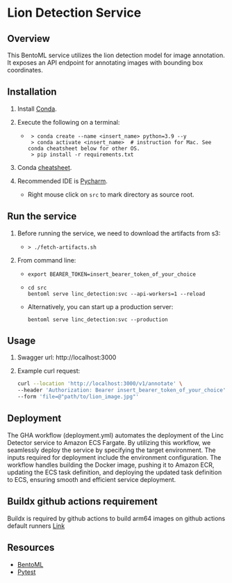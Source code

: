 # Lion Detection Service

## Overview

This BentoML service utilizes the lion detection model for image annotation. It exposes an API endpoint for annotating images with bounding box coordinates.

## Installation
1) Install [Conda](https://docs.conda.io/projects/conda/en/latest/user-guide/install/#regular-installation).
2) Execute the following on a terminal:
   - ```
      > conda create --name <insert_name> python=3.9 --y
      > conda activate <insert_name>  # instruction for Mac. See conda cheatsheet below for other OS.
      > pip install -r requirements.txt
     ``` 
 
3) Conda [cheatsheet](https://docs.conda.io/projects/conda/en/4.6.0/_downloads/52a95608c49671267e40c689e0bc00ca/conda-cheatsheet.pdf).
4) Recommended IDE is [Pycharm](https://www.jetbrains.com/pycharm/download/).
   * Right mouse click on `src` to mark directory as source root.

## Run the service
1) Before running the service, we need to download the artifacts from s3:
   - ```
     > ./fetch-artifacts.sh
     ```
2) From command line:
   - ```commandline
     export BEARER_TOKEN=insert_bearer_token_of_your_choice
     ```
   - ```commandline
     cd src
     bentoml serve linc_detection:svc --api-workers=1 --reload
     ```
   - Alternatively, you can start up a production server:
     ```commandline
     bentoml serve linc_detection:svc --production
     ```

## Usage
1) Swagger url: http://localhost:3000

2) Example curl request:
    ```bash
    curl --location 'http://localhost:3000/v1/annotate' \
    --header 'Authorization: Bearer insert_bearer_token_of_your_choice' \
    --form 'file=@"path/to/lion_image.jpg"'
   ```

## Deployment

The GHA workflow (deployment.yml) automates the deployment of the Linc Detector service to Amazon ECS Fargate.
By utilizing this workflow, we seamlessly deploy the service by specifying the target environment.
The inputs required for deployment include the environment configuration. The workflow handles building 
the Docker image, pushing it to Amazon ECR, updating the ECS task definition, and deploying the updated 
task definition to ECS, ensuring smooth and efficient service deployment.

## Buildx github actions requirement
Buildx is required by github actions to build arm64 images on github actions default runners
[Link](https://stackoverflow.com/questions/70312490/github-actions-runner-environment-doesnt-build-for-arm-images/70312558#70312558)

## Resources
* [BentoML](https://docs.bentoml.org/en/latest/index.html)
* [Pytest](https://docs.pytest.org/en/stable/contents.html)